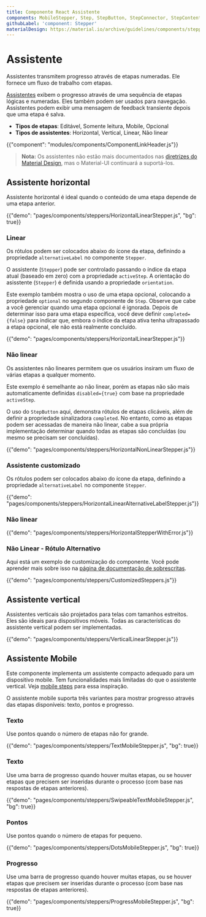 ```yaml
---
title: Componente React Assistente
components: MobileStepper, Step, StepButton, StepConnector, StepContent, StepIcon, StepLabel, Stepper
githubLabel: 'component: Stepper'
materialDesign: https://material.io/archive/guidelines/components/steppers.html
---
```


# Assistente

<p class="description">Assistentes transmitem progresso através de etapas numeradas. Ele fornece um fluxo de trabalho com etapas.</p>

[Assistentes](https://material.io/archive/guidelines/components/steppers.html) exibem o progresso através de uma sequência de etapas lógicas e numeradas. Eles também podem ser usados para navegação. Assistentes podem exibir uma mensagem de feedback transiente depois que uma etapa é salva.

- **Tipos de etapas**: Editável, Somente leitura, Mobile, Opcional
- **Tipos de assistentes**: Horizontal, Vertical, Linear, Não linear

{{"component": "modules/components/ComponentLinkHeader.js"}}

> **Nota:** Os assistentes não estão mais documentados nas [diretrizes do Material Design](https://material.io/), mas o Material-UI continuará a suportá-los.

## Assistente horizontal

Assistente horizontal é ideal quando o conteúdo de uma etapa depende de uma etapa anterior.

{{"demo": "pages/components/steppers/HorizontalLinearStepper.js", "bg": true}}

### Linear

Os rótulos podem ser colocados abaixo do ícone da etapa, definindo a propriedade `alternativeLabel` no componente `Stepper`.

O assistente (`Stepper`) pode ser controlado passando o índice da etapa atual (baseado em zero) com a propriedade `activeStep`. A orientação do asisstente (`Stepper`) é definida usando a propriedade `orientation`.

Este exemplo também mostra o uso de uma etapa opcional, colocando a propriedade `optional` no segundo componente de `Step`. Observe que cabe a você gerenciar quando uma etapa opcional é ignorada. Depois de determinar isso para uma etapa específica, você deve definir `completed={false}` para indicar que, embora o índice da etapa ativa tenha ultrapassado a etapa opcional, ele não está realmente concluído.

{{"demo": "pages/components/steppers/HorizontalLinearStepper.js"}}

### Não linear

Os assistentes não lineares permitem que os usuários insiram um fluxo de várias etapas a qualquer momento.

Este exemplo é semelhante ao não linear, porém as etapas não são mais automaticamente definidas `disabled={true}` com base na propriedade `activeStep`.

O uso do `StepButton` aqui, demonstra rótulos de etapas clicáveis, além de definir a propriedade sinalizadora `completed`. No entanto, como as etapas podem ser acessadas de maneira não linear, cabe a sua própria implementação determinar quando todas as etapas são concluídas (ou mesmo se precisam ser concluídas).

{{"demo": "pages/components/steppers/HorizontalNonLinearStepper.js"}}

### Assistente customizado

Os rótulos podem ser colocados abaixo do ícone da etapa, definindo a propriedade `alternativeLabel` no componente `Stepper`.

{{"demo": "pages/components/steppers/HorizontalLinearAlternativeLabelStepper.js"}}

### Não linear

{{"demo": "pages/components/steppers/HorizontalStepperWithError.js"}}

### Não Linear - Rótulo Alternativo

Aqui está um exemplo de customização do componente. Você pode aprender mais sobre isso na [página de documentação de sobrescritas](/customization/components/).

{{"demo": "pages/components/steppers/CustomizedSteppers.js"}}

## Assistente vertical

Assistentes verticais são projetados para telas com tamanhos estreitos. Eles são ideais para dispositivos móveis. Todas as características do assistente vertical podem ser implementadas.

{{"demo": "pages/components/steppers/VerticalLinearStepper.js"}}

## Assistente Mobile

Este componente implementa um assistente compacto adequado para um dispositivo mobile. Tem funcionalidades mais limitadas do que o assistente vertical. Veja [mobile steps](https://material.io/archive/guidelines/components/steppers.html#steppers-types-of-steps) para essa inspiração.

O assistente mobile suporta três variantes para mostrar progresso através das etapas disponíveis: texto, pontos e progresso.

### Texto

Use pontos quando o número de etapas não for grande.

{{"demo": "pages/components/steppers/TextMobileStepper.js", "bg": true}}

### Texto

Use uma barra de progresso quando houver muitas etapas, ou se houver etapas que precisem ser inseridas durante o processo (com base nas respostas de etapas anteriores).

{{"demo": "pages/components/steppers/SwipeableTextMobileStepper.js", "bg": true}}

### Pontos

Use pontos quando o número de etapas for pequeno.

{{"demo": "pages/components/steppers/DotsMobileStepper.js", "bg": true}}

### Progresso

Use uma barra de progresso quando houver muitas etapas, ou se houver etapas que precisem ser inseridas durante o processo (com base nas respostas de etapas anteriores).

{{"demo": "pages/components/steppers/ProgressMobileStepper.js", "bg": true}}
